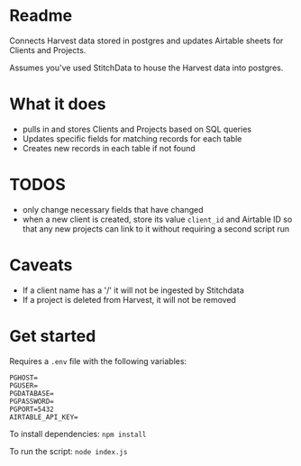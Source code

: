 # Readme

Connects Harvest data stored in postgres and updates Airtable sheets for Clients and Projects.

Assumes you've used StitchData to house the Harvest data into postgres.

# What it  does

* pulls in and stores Clients and Projects based on SQL queries
* Updates specific fields for matching records for each table
* Creates new records in each table if not found

# TODOS

* only change necessary fields that have changed
* when a new client is created, store its value `client_id` and Airtable ID so that any new projects can link to it without requiring a second script run

# Caveats

* If a client name has a '/' it will not be ingested by Stitchdata
* If a project is deleted from Harvest, it will not be removed

# Get started

Requires a `.env` file with the following variables:

```
PGHOST=
PGUSER=
PGDATABASE=
PGPASSWORD=
PGPORT=5432
AIRTABLE_API_KEY=
```

To install dependencies:
`npm install`

To run the script:
`node index.js`
